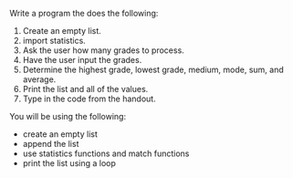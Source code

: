 Write a program the does the following:

1. Create an empty list.
2. import statistics.
3. Ask the user how many grades to process.
4. Have the user input the grades.
5. Determine the highest grade, lowest grade, medium, mode, sum, and average.
6. Print the list and all of the values.
7. Type in the code from the handout.

You will be using the following:

- create an empty list
- append the list
- use statistics functions and match functions
- print the list using a loop